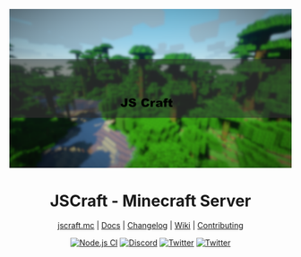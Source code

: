 <div align="center">
<p>
    <img src="assets/logo.png">
</p>
<h1>JSCraft - Minecraft Server</h1>

[jscraft.mc](https://github.com/NowhereLTD/jscraft) |
[Docs]() |
[Changelog]() |
[Wiki]() |
[Contributing]()

</div>

<div align="center">

[![Node.js CI](https://github.com/NowhereLTD/jscraft/workflows/Node.js%20CI/badge.svg?branch=master)][CIUrl]
[![Discord][DiscordBadge]][DiscordUrl]
[![Twitter][Twitter1Url]][Twitter1Badge]
[![Twitter][Twitter2Url]][Twitter2Badge]

<div>

[DiscordBadge]: https://img.shields.io/discord/dfdsj?label=Discord&logo=discord&logoColor=white
[Twitter1Badge]: https://twitter.com/prooxey
[Twitter2Badge]: https://twitter.com/DrMchack

[CIUrl]: https://github.com/NowhereLTD/jscraft/actions
[DiscordUrl]: test
[Twitter1Url]: https://img.shields.io/twitter/follow/prooxey.svg?style=flatl&label=Follow&logo=twitter&logoColor=white&color=1da1f2
[Twitter2Url]: https://img.shields.io/twitter/follow/DrMchack.svg?style=flatl&label=Follow&logo=twitter&logoColor=white&color=1da1f2